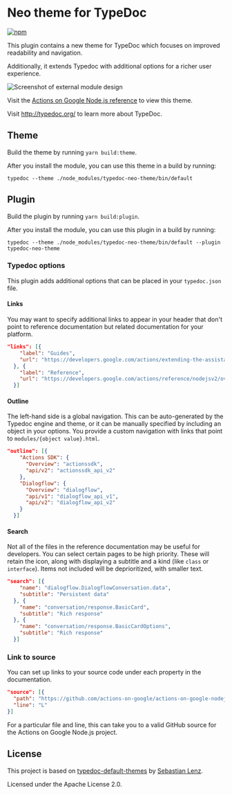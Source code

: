 # Neo theme for TypeDoc

[![npm](https://img.shields.io/npm/v/typedoc-neo-theme.svg)](https://www.npmjs.com/package/typedoc-neo-theme)

This plugin contains a new theme for TypeDoc which focuses on improved readability and navigation.

Additionally, it extends Typedoc with additional options for a richer user experience.

![Screenshot of external module design](./resources/screenshot-dialogflow.png)

Visit the [Actions on Google Node.js reference](https://actions-on-google.github.io/actions-on-google-nodejs)
to view this theme.

Visit http://typedoc.org/ to learn more about TypeDoc.

## Theme

Build the theme by running `yarn build:theme`.

After you install the module, you can use this theme in a build by running:

`typedoc --theme ./node_modules/typedoc-neo-theme/bin/default`

## Plugin

Build the plugin by running `yarn build:plugin`.

After you install the module, you can use this plugin in a build by running:

`typedoc --theme ./node_modules/typedoc-neo-theme/bin/default --plugin typedoc-neo-theme`

### Typedoc options
This plugin adds additional options that can be placed in your `typedoc.json` file.

#### Links
You may want to specify additional links to appear in your header that don't point to
reference documentation but related documentation for your platform.

```json
"links": [{
    "label": "Guides",
    "url": "https://developers.google.com/actions/extending-the-assistant"
  }, {
    "label": "Reference",
    "url": "https://developers.google.com/actions/reference/nodejsv2/overview"
  }]
```

#### Outline
The left-hand side is a global navigation. This can be auto-generated by the Typedoc engine and
theme, or it can be manually specified by including an object in your options. You provide a custom
navigation with links that point to `modules/{object value}.html`.

```json
"outline": [{
    "Actions SDK": {
      "Overview": "actionssdk",
      "api/v2": "actionssdk_api_v2"
    },
    "Dialogflow": {
      "Overview": "dialogflow",
      "api/v1": "dialogflow_api_v1",
      "api/v2": "dialogflow_api_v2"
    }
  }]
```

#### Search
Not all of the files in the reference documentation may be useful for developers. You can select
certain pages to be high priority. These will retain the icon, along with displaying a subtitle and
a kind (like `class` or `interface`). Items not included will be deprioritized, with smaller text.

```json
"search": [{
    "name": "dialogflow.DialogflowConversation.data",
    "subtitle": "Persistent data"
  }, {
    "name": "conversation/response.BasicCard",
    "subtitle": "Rich response"
  }, {
    "name": "conversation/response.BasicCardOptions",
    "subtitle": "Rich response"
  }]
```

### Link to source
You can set up links to your source code under each property in the documentation.

```json
"source": [{
  "path": "https://github.com/actions-on-google/actions-on-google-nodejs/blob/master/src/",
  "line": "L"
}]
```

For a particular file and line, this can take you to a valid GitHub source for the
Actions on Google Node.js project.

## License

This project is based on [typedoc-default-themes](https://github.com/TypeStrong/typedoc-default-themes/) by
[Sebastian Lenz](http://www.sebastian-lenz.de).


Licensed under the Apache License 2.0.
